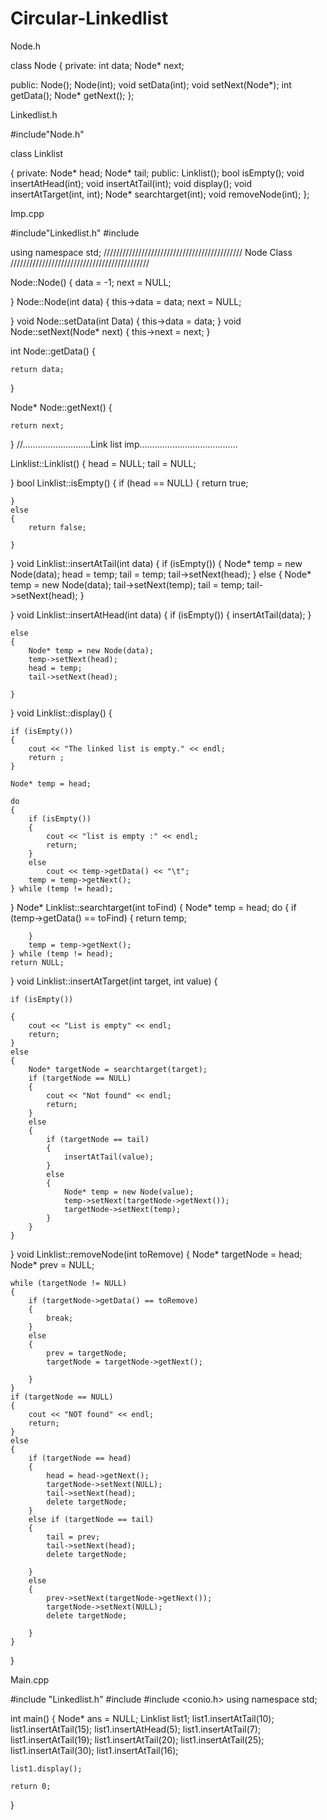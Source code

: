 # Circular-Linkedlist

Node.h

class Node
{
private:
	int data;
	Node* next;

public:
	Node();
	Node(int);
	void setData(int);
	void setNext(Node*);
	int getData();
	Node* getNext();
};


Linkedlist.h

#include"Node.h"

class Linklist

{
private:
	Node* head;
	Node* tail;
public:
	Linklist(); 
	bool isEmpty();
	void insertAtHead(int);
	void insertAtTail(int);
	void display();
	void insertAtTarget(int, int);
	Node* searchtarget(int);
	void removeNode(int);
};



Imp.cpp

#include"Linkedlist.h"
#include<iostream>

using namespace std;
//////////////////////////////////////////// Node Class ////////////////////////////////////////////

Node::Node()
{
	data = -1;
	next = NULL;


}
Node::Node(int data)
{
	this->data = data;
	next = NULL;


}
void Node::setData(int Data)
{
	this->data = data;
}
void Node::setNext(Node* next)
{
	this->next = next;
}

int Node::getData() {

	return data;
}

Node* Node::getNext() {

	return next;
}
//...........................Link list imp.......................................

Linklist::Linklist()
{
	head = NULL;
	tail = NULL;

}
bool Linklist::isEmpty()
{
	if (head == NULL)
	{
		return true;

	}
	else
	{
		return false;

	}

}
void Linklist::insertAtTail(int data)
{
	if (isEmpty())
	{ 
		Node* temp = new Node(data);
		head = temp;
		tail = temp;
		tail->setNext(head);
	}
	else
	{ 
		Node* temp = new Node(data);
		tail->setNext(temp);
		tail = temp;
		tail->setNext(head);
	}

}
void Linklist::insertAtHead(int data)
{
	if (isEmpty())
	{
		insertAtTail(data);
	}
	
	else
	{
		Node* temp = new Node(data);
		temp->setNext(head);
		head = temp;
		tail->setNext(head);

	}

}
void Linklist::display()
{

	if (isEmpty())
	{
		cout << "The linked list is empty." << endl;
		return ;
	}

	Node* temp = head;

	do
	{
		if (isEmpty())
		{
			cout << "list is empty :" << endl;
			return;
		}
		else
			cout << temp->getData() << "\t";
		temp = temp->getNext();
	} while (temp != head);

}
Node* Linklist::searchtarget(int toFind)
{
	Node* temp = head;
	do
	{
		if (temp->getData() == toFind)
		{
			return temp;

		}
		temp = temp->getNext();
	} while (temp != head);
	return NULL;
}
void Linklist::insertAtTarget(int target, int value)
{

	if (isEmpty())

	{
		cout << "List is empty" << endl;
		return;
	}
	else
	{
		Node* targetNode = searchtarget(target);
		if (targetNode == NULL)
		{
			cout << "Not found" << endl;
			return;
		}
		else
		{
			if (targetNode == tail)
			{
				insertAtTail(value);
			}
			else
			{
				Node* temp = new Node(value);
				temp->setNext(targetNode->getNext());
				targetNode->setNext(temp);
			}
		}
	}

}
void Linklist::removeNode(int toRemove)
{
	Node* targetNode = head;
	Node* prev = NULL;

	while (targetNode != NULL)
	{
		if (targetNode->getData() == toRemove)
		{
			break;
		}
		else
		{
			prev = targetNode;
			targetNode = targetNode->getNext();

		}
	}
	if (targetNode == NULL)
	{
		cout << "NOT found" << endl;
		return;
	}
	else
	{
		if (targetNode == head)
		{
			head = head->getNext();
			targetNode->setNext(NULL); 
			tail->setNext(head);
			delete targetNode;
		}
		else if (targetNode == tail)
		{
			tail = prev;
			tail->setNext(head);
			delete targetNode;

		}
		else
		{
			prev->setNext(targetNode->getNext());
			targetNode->setNext(NULL);
			delete targetNode;

		}
	}

}

Main.cpp

#include "Linkedlist.h"
#include <iostream>
#include <conio.h>
using namespace std;

int main()
{
	Node* ans = NULL;
	Linklist list1;
	list1.insertAtTail(10);
	list1.insertAtTail(15);
	list1.insertAtHead(5);
	list1.insertAtTail(7);
	list1.insertAtTail(19);
	list1.insertAtTail(20);
	list1.insertAtTail(25);
	list1.insertAtTail(30);
	list1.insertAtTail(16);

	list1.display();

	return 0;
}

